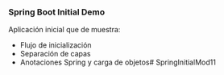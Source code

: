 
### Spring Boot Initial Demo

Aplicación inicial que de muestra:
 - Flujo de inicialización
 - Separación de capas
 - Anotaciones Spring y carga de objetos# SpringInitialMod11
